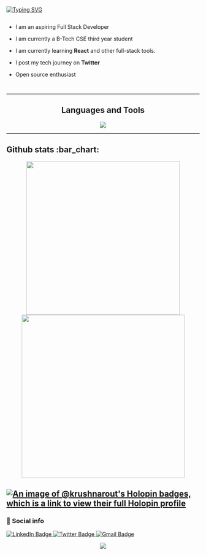 <div>
  <a href="https://git.io/typing-svg"><img src="https://readme-typing-svg.demolab.com?font=Fira+Code&weight=6000&size=28&duration=5304&pause=1000&color36BCF7FF&background=FFD22800&center=true&vCenter=true&width=850&lines=Hello,+I'm+Krushna,+Welcome+to+My+Profile!+;I+am+a+Full+Stack+Developer+;Always+learning+new+things" alt="Typing SVG" /></a>
</div>

<div style="display:flex">
  
- I am an aspiring Full Stack Developer

- I am currently a B-Tech CSE third year student

- I am currently learning **React** and other full-stack tools.

- I post my tech journey on **Twitter**

- Open source enthusiast

</div>

---

<h2 align="center">Languages and Tools</h2>
<p align="center"> 
  <img src="https://skillicons.dev/icons?i=react,js,typescript,cpp,mongodb,nodejs,express,jquery,postgres,html,css,git,github,vscode,bootstrap,tailwind&perline=8">
</p>

---

<h2>Github stats :bar_chart:</h2>

<p align="center">
  <img width="400" src="https://github-readme-stats.vercel.app/api?username=krushnarout&count_private=true&show_icons=true&theme=react" />
  <img width="425" src="https://streak-stats.demolab.com/?user=krushnarout&theme=react" />
</p>

[![An image of @krushnarout's Holopin badges, which is a link to view their full Holopin profile](https://holopin.me/krushnarout)](https://holopin.io/@krushnarout)
---

### 🔗 Social info

<div id="badges">
    <a href="https://www.linkedin.com/in/krushnakantarout/">
    <img src="https://img.shields.io/badge/LinkedIn-blue?style=for-the-badge&logo=linkedin&logoColor=white" alt="LinkedIn Badge"/>
    </a>
    <a href="https://twitter.com/Krushnarout_">
     <img src="https://img.shields.io/badge/Twitter-black?style=for-the-badge&logo=X&logoColor=white" alt="Twitter Badge"/>
    </a>
    <a href="https://mail.google.com/mail/u/0/?fs=1&tf=cm&to=krushnakantarout44@gmail.com">
    <img src="https://img.shields.io/badge/Gmail-D14836?style=for-the-badge&logo=gmail&logoColor=white" alt="Gmail Badge"/>
    </a>
</div>

<p align="center">
  <img src="https://capsule-render.vercel.app/api?type=waving&color=gradient&height=65&section=footer"/>
</p>
